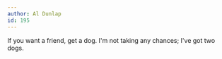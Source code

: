 ```yaml
---
author: Al Dunlap
id: 195
---
```


If you want a friend, get a dog. I'm not taking any chances; I've got two dogs.